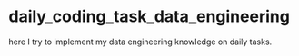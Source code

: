 # daily_coding_task_data_engineering
here I try to implement my data engineering knowledge on daily tasks.
